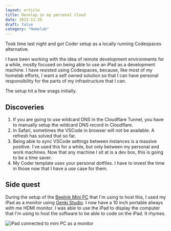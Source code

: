 ```yaml
---
layout: article
title: Develop in my personal cloud
date: 2023-11-25
draft: false
category: "Homelab"
---
```


Took time last night and got Coder setup as a locally running Codespaces alternative.

<!-- excerpt -->

I have been working with the idea of remote development environments for a while, mostly focused on being able to use an iPad as a development machine. I have resisted using Codespaces, because, like most of my homelab efforts, I want a self owned solution so that I can have personal responsibility for the parts of my infrastructure that I can.

The setup hit a few snags initially.

## Discoveries

1. If you are going to use wildcard DNS in the Cloudflare Tunnel, you have to manually setup the wildcard DNS record in Cloudflare. 
2. In Safari, sometimes the VSCode in browser will not be available. A refresh has solved that so far.
3. Being able to sync VSCode settings between instances is a massive positive. I've used this for a while, but only between my personal and work machines. Now that any machine I sit at is a dev box, this is going to be a time saver.
4. My Coder template uses your personal dotfiles. I have to invest the time in those now that I have a use case for them.

## Side quest

During the setup of the [Beelink Mini PC](https://www.amazon.com/gp/product/B08XBVXNFP/ref=ppx_yo_dt_b_search_asin_title?ie=UTF8&psc=1) that I'm using to host this, I used my iPad as a monitor using [Genki Studio](https://apps.apple.com/us/app/genki-studio/id6466343285). I now have a 10 inch portable always with me HDMI monitor. I was able to use the iPad to display the computer that I'm using to host the software to be able to code on the iPad. It rhymes.

![iPad connected to mini PC as a monitor](https://msb.fyi/assets/images/ipad-monitor.jpg "iPad as mini PC monitor")
